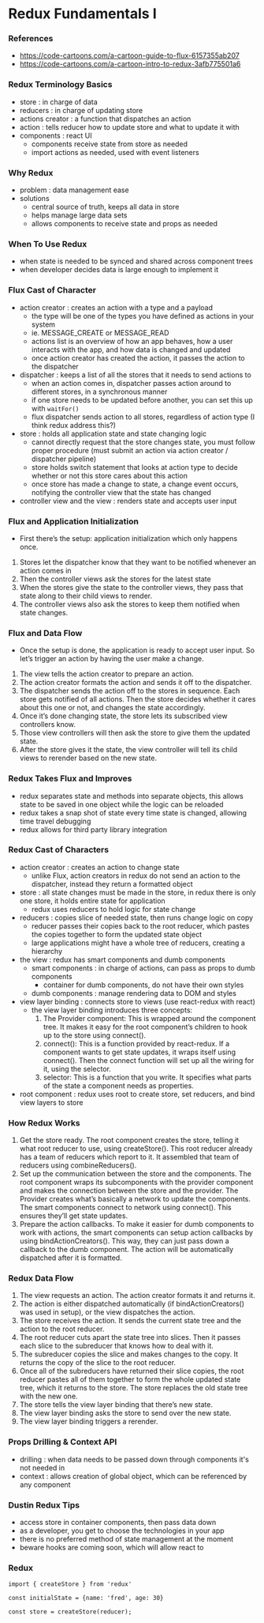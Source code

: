# Redux Fundamentals I

### References

- https://code-cartoons.com/a-cartoon-guide-to-flux-6157355ab207
- https://code-cartoons.com/a-cartoon-intro-to-redux-3afb775501a6

### Redux Terminology Basics

- store : in charge of data
- reducers : in charge of updating store
- actions creator : a function that dispatches an action
- action : tells reducer how to update store and what to update it with
- components : react UI
  - components receive state from store as needed
  - import actions as needed, used with event listeners

### Why Redux

- problem : data management ease
- solutions
  - central source of truth, keeps all data in store
  - helps manage large data sets
  - allows components to receive state and props as needed

### When To Use Redux

- when state is needed to be synced and shared across component trees
- when developer decides data is large enough to implement it

### Flux Cast of Character

- action creator : creates an action with a type and a payload
  - the type will be one of the types you have defined as actions in your system
  - ie. MESSAGE_CREATE or MESSAGE_READ
  - actions list is an overview of how an app behaves, how a user interacts with the app, and how data is changed and updated
  - once action creator has created the action, it passes the action to the dispatcher
- dispatcher : keeps a list of all the stores that it needs to send actions to
  - when an action comes in, dispatcher passes action around to different stores, in a synchronous manner
  - if one store needs to be updated before another, you can set this up with `waitFor()`
  - flux dispatcher sends action to all stores, regardless of action type (I think redux address this?)
- store : holds all application state and state changing logic
  - cannot directly request that the store changes state, you must follow proper procedure (must submit an action via action creator / dispatcher pipeline)
  - store holds switch statement that looks at action type to decide whether or not this store cares about this action
  - once store has made a change to state, a change event occurs, notifying the controller view that the state has changed
- controller view and the view : renders state and accepts user input

### Flux and Application Initialization

- First there’s the setup: application initialization which only happens once.

1. Stores let the dispatcher know that they want to be notified whenever an action comes in
2. Then the controller views ask the stores for the latest state
3. When the stores give the state to the controller views, they pass that state along to their child views to render.
4. The controller views also ask the stores to keep them notified when state changes.

### Flux and Data Flow

- Once the setup is done, the application is ready to accept user input. So let’s trigger an action by having the user make a change.

1. The view tells the action creator to prepare an action.
2. The action creator formats the action and sends it off to the dispatcher.
3. The dispatcher sends the action off to the stores in sequence. Each store gets notified of all actions. Then the store decides whether it cares about this one or not, and changes the state accordingly.
4. Once it’s done changing state, the store lets its subscribed view controllers know.
5. Those view controllers will then ask the store to give them the updated state.
6. After the store gives it the state, the view controller will tell its child views to rerender based on the new state.

### Redux Takes Flux and Improves

- redux separates state and methods into separate objects, this allows state to be saved in one object while the logic can be reloaded
- redux takes a snap shot of state every time state is changed, allowing time travel debugging
- redux allows for third party library integration

### Redux Cast of Characters

- action creator : creates an action to change state
  - unlike Flux, action creators in redux do not send an action to the dispatcher, instead they return a formatted object
- store : all state changes must be made in the store, in redux there is only one store, it holds entire state for application
  - redux uses reducers to hold logic for state change
- reducers : copies slice of needed state, then runs change logic on copy
  - reducer passes their copies back to the root reducer, which pastes the copies together to form the updated state object
  - large applications might have a whole tree of reducers, creating a hierarchy
- the view : redux has smart components and dumb components
  - smart components : in charge of actions, can pass as props to dumb components
    - container for dumb components, do not have their own styles
  - dumb components : manage rendering data to DOM and styles
- view layer binding : connects store to views (use react-redux with react)
  - the view layer binding introduces three concepts:
    1. The Provider component: This is wrapped around the component tree. It makes it easy for the root component’s children to hook up to the store using connect().
    2. connect(): This is a function provided by react-redux. If a component wants to get state updates, it wraps itself using connect(). Then the connect function will set up all the wiring for it, using the selector.
    3. selector: This is a function that you write. It specifies what parts of the state a component needs as properties.
- root component : redux uses root to create store, set reducers, and bind view layers to store

### How Redux Works

1. Get the store ready. The root component creates the store, telling it what root reducer to use, using createStore(). This root reducer already has a team of reducers which report to it. It assembled that team of reducers using combineReducers().
2. Set up the communication between the store and the components. The root component wraps its subcomponents with the provider component and makes the connection between the store and the provider.
   The Provider creates what’s basically a network to update the components. The smart components connect to network using connect(). This ensures they’ll get state updates.
3. Prepare the action callbacks. To make it easier for dumb components to work with actions, the smart components can setup action callbacks by using bindActionCreators(). This way, they can just pass down a callback to the dumb component. The action will be automatically dispatched after it is formatted.

### Redux Data Flow

1. The view requests an action. The action creator formats it and returns it.
2. The action is either dispatched automatically (if bindActionCreators() was used in setup), or the view dispatches the action.
3. The store receives the action. It sends the current state tree and the action to the root reducer.
4. The root reducer cuts apart the state tree into slices. Then it passes each slice to the subreducer that knows how to deal with it.
5. The subreducer copies the slice and makes changes to the copy. It returns the copy of the slice to the root reducer.
6. Once all of the subreducers have returned their slice copies, the root reducer pastes all of them together to form the whole updated state tree, which it returns to the store. The store replaces the old state tree with the new one.
7. The store tells the view layer binding that there’s new state.
8. The view layer binding asks the store to send over the new state.
9. The view layer binding triggers a rerender.

### Props Drilling & Context API

- drilling : when data needs to be passed down through components it's not needed in
- context : allows creation of global object, which can be referenced by any component

### Dustin Redux Tips

- access store in container components, then pass data down
- as a developer, you get to choose the technologies in your app
- there is no preferred method of state management at the moment
- beware hooks are coming soon, which will allow react to

### Redux

`import { createStore } from 'redux'`

`const initialState = {name: 'fred', age: 30}`

`const store = createStore(reducer);`
